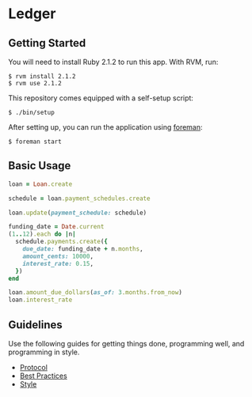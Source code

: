 Ledger
======

Getting Started
---------------

You will need to install Ruby 2.1.2 to run this app. With RVM, run:

    $ rvm install 2.1.2
    $ rvm use 2.1.2

This repository comes equipped with a self-setup script:

    $ ./bin/setup

After setting up, you can run the application using [foreman]:

    $ foreman start

[foreman]: http://ddollar.github.io/foreman/

Basic Usage
-----------

```ruby
loan = Loan.create

schedule = loan.payment_schedules.create

loan.update(payment_schedule: schedule)

funding_date = Date.current
(1..12).each do |n|
  schedule.payments.create({
    due_date: funding_date + n.months,
    amount_cents: 10000,
    interest_rate: 0.15,
  })
end

loan.amount_due_dollars(as_of: 3.months.from_now)
loan.interest_rate
```

Guidelines
----------

Use the following guides for getting things done, programming well, and
programming in style.

* [Protocol](http://github.com/thoughtbot/guides/blob/master/protocol)
* [Best Practices](http://github.com/thoughtbot/guides/blob/master/best-practices)
* [Style](http://github.com/thoughtbot/guides/blob/master/style)
